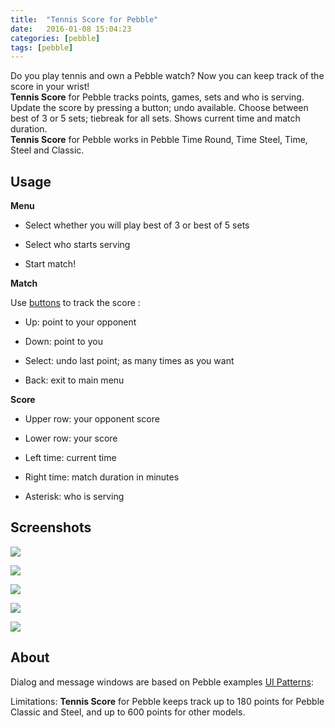 ```yaml
---
title:  "Tennis Score for Pebble"
date:   2016-01-08 15:04:23
categories: [pebble]
tags: [pebble]
---
```

Do you play tennis and own a Pebble watch? Now you can keep track of the score in your wrist! <br>
**Tennis Score** for Pebble tracks points, games, sets and who is serving. Update the score by pressing a button; undo available. Choose between best of 3 or 5 sets; tiebreak for all sets. Shows current time and match duration.
<br>**Tennis Score** for Pebble works in Pebble Time Round, Time Steel, Time, Steel and Classic.

## Usage
**Menu**

- Select whether you will play best of 3 or best of 5 sets

- Select who starts serving

- Start match!

**Match**

Use [buttons](http://i.imgur.com/4i9NeDU.jpg) to track the score :

- Up: point to your opponent

- Down: point to you

- Select: undo last point; as many times as you want

- Back: exit to main menu

**Score**

- Upper row: your opponent score

- Lower row: your score

- Left time: current time

- Right time: match duration in minutes

- Asterisk: who is serving

## Screenshots

![](../../images/pebble-time-round-black-menu.png)

![](../../images/pebble-time-round-red-score.png)

![](../../images/pebble-time-red-menu.png)

![](../../images/pebble-time-black_score.png)

![](../../images/pebble-orange-score.png)

## About

Dialog and message windows are based on Pebble examples [UI Patterns](https://github.com/pebble-examples/ui-patterns):

Limitations: **Tennis Score** for Pebble keeps track up to 180 points for Pebble Classic and Steel, and up to 600 points for other models.
